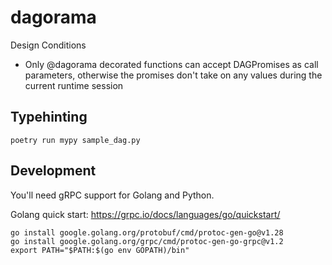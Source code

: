 # dagorama

Design Conditions
- Only @dagorama decorated functions can accept DAGPromises as call parameters, otherwise the promises don't take on any values during the current runtime session


## Typehinting

```
poetry run mypy sample_dag.py
```

## Development

You'll need gRPC support for Golang and Python.

Golang quick start: https://grpc.io/docs/languages/go/quickstart/

```
go install google.golang.org/protobuf/cmd/protoc-gen-go@v1.28
go install google.golang.org/grpc/cmd/protoc-gen-go-grpc@v1.2
export PATH="$PATH:$(go env GOPATH)/bin"
```
